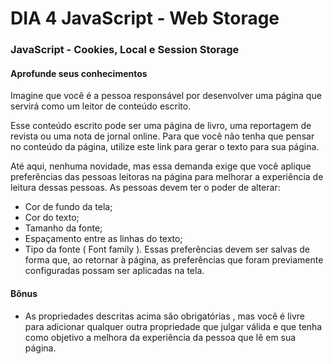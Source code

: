 # DIA 4 JavaScript - Web Storage


### JavaScript - Cookies, Local e Session Storage

#### Aprofunde seus conhecimentos
Imagine que você é a pessoa responsável por desenvolver uma página que servirá como um leitor de conteúdo escrito.

Esse conteúdo escrito pode ser uma página de livro, uma reportagem de revista ou uma nota de jornal online. Para que você não tenha que pensar no conteúdo da página, utilize este link para gerar o texto para sua página.

Até aqui, nenhuma novidade, mas essa demanda exige que você aplique preferências das pessoas leitoras na página para melhorar a experiência de leitura dessas pessoas.
As pessoas devem ter o poder de alterar:
 * Cor de fundo da tela;
 * Cor do texto;
 * Tamanho da fonte;
 * Espaçamento entre as linhas do texto;
 * Tipo da fonte ( Font family ).
Essas preferências devem ser salvas de forma que, ao retornar à página, as preferências que foram previamente configuradas possam ser aplicadas na tela.

#### Bônus

* As propriedades descritas acima são obrigatórias , mas você é livre para adicionar qualquer outra propriedade que julgar válida e que tenha como objetivo a melhora da experiência da pessoa que lê em sua página.
